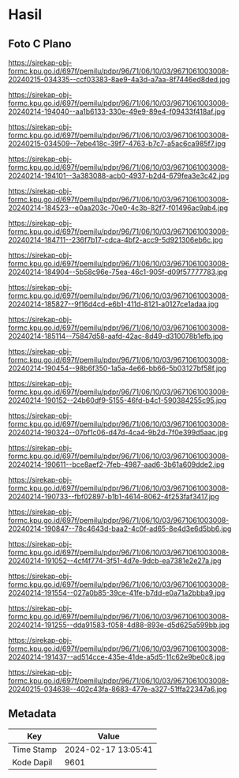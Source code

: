 # Hasil

## Foto C Plano

https://sirekap-obj-formc.kpu.go.id/697f/pemilu/pdpr/96/71/06/10/03/9671061003008-20240215-034335--ccf03383-8ae9-4a3d-a7aa-8f7446ed8ded.jpg

https://sirekap-obj-formc.kpu.go.id/697f/pemilu/pdpr/96/71/06/10/03/9671061003008-20240214-194040--aa1b6133-330e-49e9-89e4-f09433f418af.jpg

https://sirekap-obj-formc.kpu.go.id/697f/pemilu/pdpr/96/71/06/10/03/9671061003008-20240215-034509--7ebe418c-39f7-4763-b7c7-a5ac6ca985f7.jpg

https://sirekap-obj-formc.kpu.go.id/697f/pemilu/pdpr/96/71/06/10/03/9671061003008-20240214-194101--3a383088-acb0-4937-b2d4-679fea3e3c42.jpg

https://sirekap-obj-formc.kpu.go.id/697f/pemilu/pdpr/96/71/06/10/03/9671061003008-20240214-184523--e0aa203c-70e0-4c3b-82f7-f01496ac9ab4.jpg

https://sirekap-obj-formc.kpu.go.id/697f/pemilu/pdpr/96/71/06/10/03/9671061003008-20240214-184711--236f7b17-cdca-4bf2-acc9-5d921306eb6c.jpg

https://sirekap-obj-formc.kpu.go.id/697f/pemilu/pdpr/96/71/06/10/03/9671061003008-20240214-184904--5b58c96e-75ea-46c1-905f-d09f57777783.jpg

https://sirekap-obj-formc.kpu.go.id/697f/pemilu/pdpr/96/71/06/10/03/9671061003008-20240214-185827--9f16d4cd-e6b1-411d-8121-a0127ce1adaa.jpg

https://sirekap-obj-formc.kpu.go.id/697f/pemilu/pdpr/96/71/06/10/03/9671061003008-20240214-185114--75847d58-aafd-42ac-8d49-d310078b1efb.jpg

https://sirekap-obj-formc.kpu.go.id/697f/pemilu/pdpr/96/71/06/10/03/9671061003008-20240214-190454--98b6f350-1a5a-4e66-bb66-5b03127bf58f.jpg

https://sirekap-obj-formc.kpu.go.id/697f/pemilu/pdpr/96/71/06/10/03/9671061003008-20240214-190152--24b60df9-5155-46fd-b4c1-590384255c95.jpg

https://sirekap-obj-formc.kpu.go.id/697f/pemilu/pdpr/96/71/06/10/03/9671061003008-20240214-190324--07bf1c06-d47d-4ca4-9b2d-7f0e399d5aac.jpg

https://sirekap-obj-formc.kpu.go.id/697f/pemilu/pdpr/96/71/06/10/03/9671061003008-20240214-190611--bce8aef2-7feb-4987-aad6-3b61a609dde2.jpg

https://sirekap-obj-formc.kpu.go.id/697f/pemilu/pdpr/96/71/06/10/03/9671061003008-20240214-190733--fbf02897-b1b1-4614-8062-4f253faf3417.jpg

https://sirekap-obj-formc.kpu.go.id/697f/pemilu/pdpr/96/71/06/10/03/9671061003008-20240214-190847--78c4643d-baa2-4c0f-ad65-8e4d3e6d5bb6.jpg

https://sirekap-obj-formc.kpu.go.id/697f/pemilu/pdpr/96/71/06/10/03/9671061003008-20240214-191052--4cf4f774-3f51-4d7e-9dcb-ea7381e2e27a.jpg

https://sirekap-obj-formc.kpu.go.id/697f/pemilu/pdpr/96/71/06/10/03/9671061003008-20240214-191554--027a0b85-39ce-41fe-b7dd-e0a71a2bbba9.jpg

https://sirekap-obj-formc.kpu.go.id/697f/pemilu/pdpr/96/71/06/10/03/9671061003008-20240214-191255--dda91583-f058-4d88-893e-d5d625a599bb.jpg

https://sirekap-obj-formc.kpu.go.id/697f/pemilu/pdpr/96/71/06/10/03/9671061003008-20240214-191437--ad514cce-435e-41de-a5d5-11c62e9be0c8.jpg

https://sirekap-obj-formc.kpu.go.id/697f/pemilu/pdpr/96/71/06/10/03/9671061003008-20240215-034638--402c43fa-8683-477e-a327-51ffa22347a6.jpg


## Metadata

| Key        | Value               |
| ---------- | ------------------- |
| Time Stamp | 2024-02-17 13:05:41 |
| Kode Dapil | 9601                |



